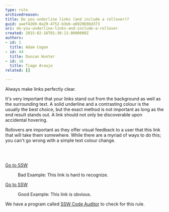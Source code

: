 ```yaml
---
type: rule
archivedreason: 
title: Do you underline links (and include a rollover)?
guid: aaef4269-0a29-4752-b3eb-a6920b9bd373
uri: do-you-underline-links-and-include-a-rollover
created: 2015-02-16T01:30:13.0000000Z
authors:
- id: 1
  title: Adam Cogan
- id: 44
  title: Duncan Hunter
- id: 16
  title: Tiago Araujo
related: []

---
```



<p>Always make links perfectly clear.</p><p>
                    It's very important that your links stand out from the 
     background as well as the surrounding text. A solid 
     underline and a contrasting colour is the usually the best 
     choice, but the exact method is not important as long as the 
     end result stands out. A link should not only be 
     discoverable upon accidental hovering.
                </p><p>
                    Rollovers are important as they offer visual feedback to a 
     user that this link that will take them somewhere. While 
     there are a myriad of ways to do this; you can't go wrong 
     with a simple text colour change.
                </p>
<br><excerpt class='endintro'></excerpt><br>
<dl class="badImage"><p class="ssw15-rteElement-GreyBox">
      <a href="http&#58;//www.ssw.com.au/SSW/Standards/Rules/RulesToBetterWebsitesNavigation.aspx#">Go to SSW</a> </p><dd>Bad Example&#58; This link is hard to recognize.</dd></dl><dl class="goodImage"><p class="ssw15-rteElement-GreyBox">
      <a href="http&#58;//www.ssw.com.au/SSW/Standards/Rules/RulesToBetterWebsitesNavigation.aspx#">Go to SSW</a> </p><dd>Good Example&#58; This link is obvious.</dd></dl> We have a program called 
<a href="http&#58;//www.ssw.com.au/ssw/CodeAuditor/Rules.aspx#BreadCrumbs">SSW Code Auditor</a> to check for this rule.


